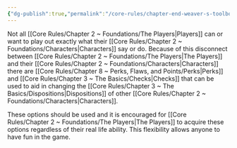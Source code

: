 ```yaml
---
{"dg-publish":true,"permalink":"/core-rules/chapter-end-weaver-s-toolbox/playing-role-play/"}
---
```


Not all [[Core Rules/Chapter 2 ~ Foundations/The Players\|Players]] can or want to play out exactly what their [[Core Rules/Chapter 2 ~ Foundations/Characters\|Characters]] say or do. Because of this disconnect between [[Core Rules/Chapter 2 ~ Foundations/The Players\|The Players]] and their [[Core Rules/Chapter 2 ~ Foundations/Characters\|Characters]] there are [[Core Rules/Chapter 8 ~ Perks, Flaws, and Points/Perks\|Perks]] and [[Core Rules/Chapter 3 ~ The Basics/Checks\|Checks]] that can be used to aid in changing the [[Core Rules/Chapter 3 ~ The Basics/Dispositions\|Dispositions]] of other [[Core Rules/Chapter 2 ~ Foundations/Characters\|Characters]].

These options should be used and it is encouraged for [[Core Rules/Chapter 2 ~ Foundations/The Players\|The Players]] to acquire these options regardless of their real life ability. This flexibility allows anyone to have fun in the game.